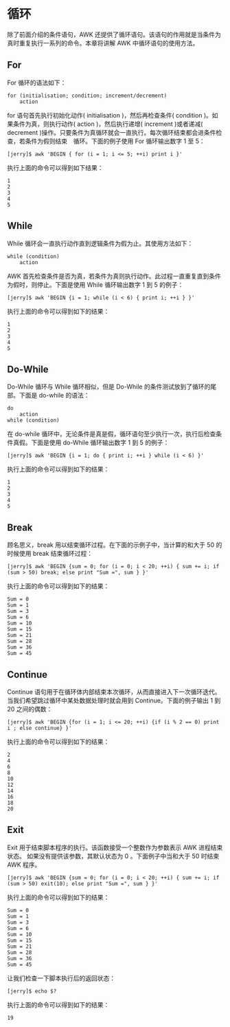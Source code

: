 # 循环　　

除了前面介绍的条件语句，AWK 还提供了循环语句。该语句的作用就是当条件为真时重复执行一系列的命令。本章将讲解 AWK 中循环语句的使用方法。

## For 

For 循环的语法如下：  

```
for (initialisation; condition; increment/decrement)
    action
```  

for 语句首先执行初始化动作( initialisation )，然后再检查条件( condition )。如果条件为真，则执行动作( action )，然后执行递增( increment )或者递减( decrement )操作。只要条件为真循环就会一直执行。每次循环结束都会进条件检查，若条件为假则结束　循环。下面的例子使用 For 循环输出数字 1 至 5：  

```
[jerry]$ awk 'BEGIN { for (i = 1; i <= 5; ++i) print i }'
```   

执行上面的命令可以得到如下结果：  

```
1
2
3
4
5
```  

## While

While 循环会一直执行动作直到逻辑条件为假为止。其使用方法如下：  

```
while (condition)
    action
```  

AWK 首先检查条件是否为真，若条件为真则执行动作。此过程一直重复直到条件为假时，则停止。下面是使用 While 循环输出数字 1 到 5 的例子：  

```
[jerry]$ awk 'BEGIN {i = 1; while (i < 6) { print i; ++i } }'
```   

执行上面的命令可以得到如下的结果：  

```
1
2
3
4
5
```  

## Do-While 

Do-While 循环与 While 循环相似，但是 Do-While 的条件测试放到了循环的尾部。下面是 do-while 的语法：  

```
do
    action
while (condition)
```  

在 do-while 循环中，无论条件是真是假，循环语句至少执行一次，执行后检查条件真假。下面是使用 do-While 循环输出数字 1 到 5 的例子：  

```
[jerry]$ awk 'BEGIN {i = 1; do { print i; ++i } while (i < 6) }'
```   

执行上面的命令可以得到如下的结果：  

```
1
2
3
4
5
``` 

## Break

顾名思义，break 用以结束循环过程。在下面的示例子中，当计算的和大于 50 的时候使用 break 结束循环过程：  

```
[jerry]$ awk 'BEGIN {sum = 0; for (i = 0; i < 20; ++i) { sum += i; if (sum > 50) break; else print "Sum =", sum } }'
```   

执行上面的命令可以得到如下的结果：  

```
Sum = 0
Sum = 1
Sum = 3
Sum = 6
Sum = 10
Sum = 15
Sum = 21
Sum = 28
Sum = 36
Sum = 45
``` 

## Continue

Continue 语句用于在循环体内部结束本次循环，从而直接进入下一次循环迭代。当我们希望跳过循环中某处数据处理时就会用到 Continue。下面的例子输出 1 到 20 之间的偶数：  

```
[jerry]$ awk 'BEGIN {for (i = 1; i <= 20; ++i) {if (i % 2 == 0) print i ; else continue} }'
```   

执行上面的命令可以得到如下的结果：  

```
2
4
6
8
10
12
14
16
18
20
``` 

## Exit

Exit 用于结束脚本程序的执行。该函数接受一个整数作为参数表示 AWK 进程结束状态。 如果没有提供该参数，其默认状态为 0 。下面例子中当和大于 50 时结束 AWK 程序。  

```
[jerry]$ awk 'BEGIN {sum = 0; for (i = 0; i < 20; ++i) { sum += i; if (sum > 50) exit(10); else print "Sum =", sum } }'
```   

执行上面的命令可以得到如下的结果：  

```
Sum = 0
Sum = 1
Sum = 3
Sum = 6
Sum = 10
Sum = 15
Sum = 21
Sum = 28
Sum = 36
Sum = 45
```  

让我们检查一下脚本执行后的返回状态：  

```
[jerry]$ echo $?
```   

执行上面的命令可以得到如下的结果：  

```
19
```
